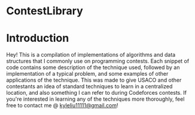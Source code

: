 # ContestLibrary

#  Introduction
Hey! This is a compilation of implementations of algorithms and data structures that I commonly use on programming contests. Each snippet of code contains some description of the technique used, followed by an implementation of a typical problem, and some examples of other applications of the technique.
This was made to give USACO and other contestants an idea of standard techniques to learn in a centralized location, and also something I can refer to during Codeforces contests.
If you're interested in learning any of the techniques more thoroughly, feel free to contact me @ kyleliu11111@gmail.com!
